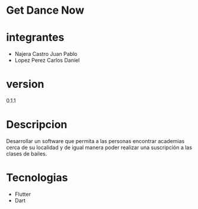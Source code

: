 # Get Dance Now
# integrantes
<ul>
  <li>Najera Castro Juan Pablo</li>
  <li>Lopez Perez Carlos Daniel</li>
</ul>

# version
0.1.1

# Descripcion
<p>
Desarrollar un software que permita a las personas encontrar academias cerca de su localidad y de igual manera poder realizar una suscripción a las clases de bailes. 
</p>

# Tecnologias
<ul>
  <li>Flutter</li>
  <li>Dart</li>
</ul>
